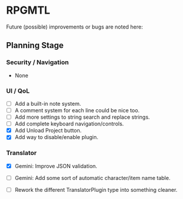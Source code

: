 # RPGMTL  
Future (possible) improvements or bugs are noted here:  
  
## Planning Stage  
  
### Security / Navigation  
- None
  
### UI / QoL  
  
- [ ] Add a built-in note system.  
- [ ] A comment system for each line could be nice too.  
- [ ] Add more settings to string search and replace strings.  
- [ ] Add complete keyboard navigation/controls.  
- [x] Add Unload Project button.  
- [x] Add way to disable/enable plugin.
  
### Translator
  
- [x] Gemini: Improve JSON validation.  
- [ ] Gemini: Add some sort of automatic character/item name table.  
- [ ] Rework the different TranslatorPlugin type into something cleaner.  
  
